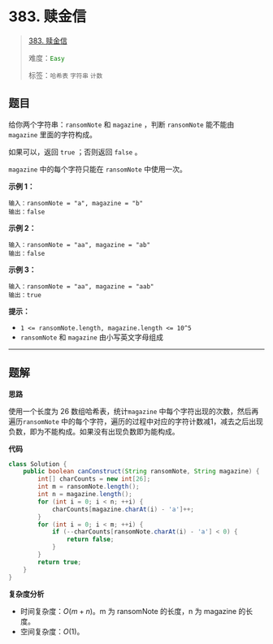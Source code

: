 # 383. 赎金信

> [383. 赎金信](https://leetcode.cn/problems/ransom-note/)
>
> 难度：<font color=green>`Easy`</font>
>
> 标签：`哈希表` `字符串` `计数`

## 题目

给你两个字符串：`ransomNote` 和 `magazine` ，判断 `ransomNote` 能不能由 `magazine` 里面的字符构成。

如果可以，返回 `true` ；否则返回 `false` 。

`magazine` 中的每个字符只能在 `ransomNote` 中使用一次。

**示例 1：**

```
输入：ransomNote = "a", magazine = "b"
输出：false
```

**示例 2：**

```
输入：ransomNote = "aa", magazine = "ab"
输出：false
```

**示例 3：**

```
输入：ransomNote = "aa", magazine = "aab"
输出：true
```

**提示：**

* `1 <= ransomNote.length, magazine.length <= 10^5`
* `ransomNote` 和 `magazine` 由小写英文字母组成

--------------------

## 题解

**思路**

使用一个长度为 26 数组哈希表，统计`magazine` 中每个字符出现的次数，然后再遍历`ransomNote` 中的每个字符，遍历的过程中对应的字符计数减1，减去之后出现负数，即为不能构成。如果没有出现负数即为能构成。

**代码**

```java
class Solution {
    public boolean canConstruct(String ransomNote, String magazine) {
        int[] charCounts = new int[26];
        int m = ransomNote.length();
        int n = magazine.length();
        for (int i = 0; i < n; ++i) {
            charCounts[magazine.charAt(i) - 'a']++;
        }
        for (int i = 0; i < m; ++i) {
            if (--charCounts[ransomNote.charAt(i) - 'a'] < 0) {
                return false;
            }
        }
        return true;
    }
}
```

**复杂度分析**

- 时间复杂度：$O(m+n)$。m 为 ransomNote 的长度，n 为 magazine 的长度。
- 空间复杂度：$O(1)$。
